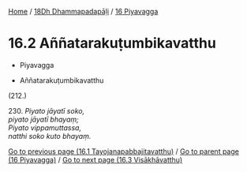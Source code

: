 
[Home](/) / [18Dh Dhammapadapāḷi](...md) / [16 Piyavagga](../18Dh/16.md)

# 16.2 Aññatarakuṭumbikavatthu

* Piyavagga

* Aññatarakuṭumbikavatthu

(212.)

230\. _Piyato jāyatī soko,_  
_piyato jāyatī bhayaṃ;_  
_Piyato vippamuttassa,_  
_natthi soko kuto bhayaṃ._  


[Go to previous page (16.1 Tayojanapabbajitavatthu)](16.1.md) / [Go to parent page (16 Piyavagga)](../18Dh/16.md) / [Go to next page (16.3 Visākhāvatthu)](16.3.md)


